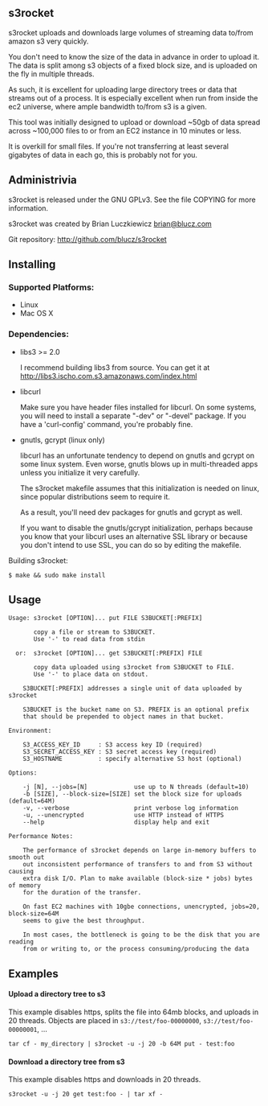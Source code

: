 ## s3rocket ##

s3rocket uploads and downloads large volumes of streaming data to/from amazon
s3 very quickly.

You don't need to know the size of the data in advance in order to upload it.
The data is split among s3 objects of a fixed block size, and is uploaded on
the fly in multiple threads.

As such, it is excellent for uploading large directory trees or data that
streams out of a process. It is especially excellent when run from inside the
ec2 universe, where ample bandwidth to/from s3 is a given.

This tool was initially designed to upload or download ~50gb of data spread
across ~100,000 files to or from an EC2 instance in 10 minutes or less.

It is overkill for small files. If you're not transferring at least several
gigabytes of data in each go, this is probably not for you.


## Administrivia ##

s3rocket is released under the GNU GPLv3. See the file COPYING for more
information.

s3rocket was created by Brian Luczkiewicz <brian@blucz.com>

Git repository: http://github.com/blucz/s3rocket


## Installing ##

### Supported Platforms: ###

- Linux
- Mac OS X

### Dependencies: ###

* libs3   >= 2.0

  I recommend building libs3 from source. You can get it at http://libs3.ischo.com.s3.amazonaws.com/index.html

* libcurl

  Make sure you have header files installed for libcurl. On some systems,
  you will need to install a separate "-dev" or "-devel" package. If you
  have a 'curl-config' command, you're probably fine.

* gnutls, gcrypt (linux only)

  libcurl has an unfortunate tendency to depend on gnutls and gcrypt on
  some linux system. Even worse, gnutls blows up in multi-threaded apps
  unless you initialize it very carefully.

  The s3rocket makefile assumes that this initialization is needed on linux,
  since popular distributions seem to require it.
   
  As a result, you'll need dev packages for gnutls and gcrypt as well.

  If you want to disable the gnutls/gcrypt initialization, perhaps because
  you know that your libcurl uses an alternative SSL library or because you
  don't intend to use SSL, you can do so by editing the makefile.

Building s3rocket:

    $ make && sudo make install

## Usage ##

    Usage: s3rocket [OPTION]... put FILE S3BUCKET[:PREFIX]

           copy a file or stream to S3BUCKET.
           Use '-' to read data from stdin

      or:  s3rocket [OPTION]... get S3BUCKET[:PREFIX] FILE

           copy data uploaded using s3rocket from S3BUCKET to FILE.
           Use '-' to place data on stdout.

        S3BUCKET[:PREFIX] addresses a single unit of data uploaded by s3rocket

        S3BUCKET is the bucket name on S3. PREFIX is an optional prefix
        that should be prepended to object names in that bucket.

    Environment:

        S3_ACCESS_KEY_ID     : S3 access key ID (required)
        S3_SECRET_ACCESS_KEY : S3 secret access key (required)
        S3_HOSTNAME          : specify alternative S3 host (optional)

    Options:

        -j [N], --jobs=[N]             use up to N threads (default=10)
        -b [SIZE], --block-size=[SIZE] set the block size for uploads (default=64M)
        -v, --verbose                  print verbose log information
        -u, --unencrypted              use HTTP instead of HTTPS
        --help                         display help and exit

    Performance Notes:

        The performance of s3rocket depends on large in-memory buffers to smooth out
        out inconsistent performance of transfers to and from S3 without causing
        extra disk I/O. Plan to make available (block-size * jobs) bytes of memory 
        for the duration of the transfer.

        On fast EC2 machines with 10gbe connections, unencrypted, jobs=20, block-size=64M
        seems to give the best throughput.

        In most cases, the bottleneck is going to be the disk that you are reading
        from or writing to, or the process consuming/producing the data


## Examples ##

#### Upload a directory tree to s3 ####

This example disables https, splits the file into 64mb blocks, and uploads
in 20 threads. Objects are placed in `s3://test/foo-00000000`,
`s3://test/foo-00000001`, ...

    tar cf - my_directory | s3rocket -u -j 20 -b 64M put - test:foo


#### Download a directory tree from s3 ####

This example disables https and downloads in 20 threads.

    s3rocket -u -j 20 get test:foo - | tar xf -
